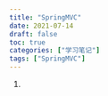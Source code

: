 ```yaml
---
title: "SpringMVC"
date: 2021-07-14
draft: false
toc: true
categories: ["学习笔记"]
tags: ["SpringMVC"]
---
```


1. []()
